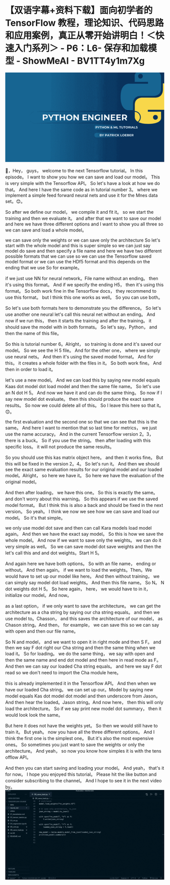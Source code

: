 # 【双语字幕+资料下载】面向初学者的 TensorFlow 教程，理论知识、代码思路和应用案例，真正从零开始讲明白！＜快速入门系列＞ - P6：L6- 保存和加载模型 - ShowMeAI - BV1TT4y1m7Xg

![](img/9b9ffc459a3e832c981ed4cc62448cda_0.png)

🎼，Hey， guys， welcome to the next Tensorflow tutorial。 In this episode。 I want to show you how we can save and load our model。 This is very simple with the Tensorflow API。 So let's have a look at how we do that。 And here I have the same code as in tutorial number 3。 where we implement a simple feed forward neural nets and use it for the Mnes data set。😊。

So after we define our model， we compile it and fit it。 so we start the training and then we evaluate it。 and after that we want to save our model and here we have three different options and I want to show you all three so we can save and load a whole model。

 we can save only the weights or we can save only the architecture So let's start with the whole model and this is super simple so we can just say model do save and then specify a file name and here we have two different possible formats that we can use so we can use the Tensorflow saved model format or we can use the HDf5 format and this depends on the ending that we use So for example。

 if we just use NN for neural network。File name without an ending。 then it's using this format。 And if we specify the ending H5， then it's using this format。 So both work fine in the Tensorflow docs， they recommend to use this format。 but I think this one works as well。 So you can use both。

 So let's use both formats here to demonstrate you the difference。 So let's use another one neural let's call this neural net without an ending。 And now if we run this， then it starts the training and after the training。 it should save the model with in both formats。 So let's say。Python， and then the name of this file。

 So this is tutorial number 6。Alright， so training is done and it's saved our model。 So we see the H 5 file。 And for the other one， where we simply use neural nets。 And then it's using the saved model format。 And for this。 it creates a whole folder with the files in it。 So both work fine。 And then in order to load it。

 let's use a new model。 And we can load this by saying new model equals Kaas dot model dot load model and then the same file name。 So let's use an N dot H 5。 And now we have it and can do the same thing。 So now if I say new model dot evaluate。 then this should produce the exact same results。 So now we could delete all of this。 So I leave this here so that it。😊。

the first evaluation and the second one so that we can see that this is the same。 And here I want to mention that so last time for metrics， we just use the name accuracy。 And in the current Tensorflow version 2。3， there is a buck。 So if you use the string。 then after loading with this specific loss。 it will not produce the same results。

 So you should use this kas matrix object here。 and then it works fine。 But this will be fixed in the version 2。4。 So let's run it。 And then we should see the exact same evaluation results for our original model and our loaded model。Alright， so here we have it。 So here we have the evaluation of the original model。

 And then after loading， we have this one。 So this is exactly the same。 and don't worry about this warning。 So this appears if we use the saved model format。 But I think this is also a back and should be fixed in the next version。 So yeah。 I think we now we see how we can save and load our model。 So it's that simple。

 we only use model dot save and then can call Kara models load model again。 And then we have the exact say model。 So this is how we save the whole model。 And now if we want to save only the weights。 we can do it very simple as well。 So we can save model dot save weights and then the let's call this and and dot weights。Start H 5。

 And again here we have both options。 So with an file name， ending or without。 And then again。 if we want to load the weights。Then。We would have to set up our model like here。 And then without training， we can simply say model dot load weights。 And then this file name。 So N。 N dot weights dot H 5。 So here again， here， we would have to in it， initialize our model。And now。

 as a last option， if we only want to save the architecture。 we can get the architecture as a cha string by saying our cha string equals。 and then we use model to。Chasson， and this saves the architecture of our model， as Chason string。And then， for example， we can save this so we can say with open and then our file name。

 So N and model， and we want to open it in right mode and then S F。 and then we say F dot right our Cha string and then the same thing when we load it。 So for loading。 we do the same thing， we say with open and then the same name and end dot model and then here in read mode as F。 And then we can say our loaded Cha string equals。 and here we say F dot read so we don't need to import the Cha module here。

 this is already implemented it in the Tensorflow API。 And then when we have our loaded Cha string。 we can set up our。Model by saying new model equals Kas dot model dot model and then underscore from Jason。 And then hear the loaded。Jason string。And now here， then this will only load the architecture。 So if we say print new model dot summary， then it would look look the same。

 But here it does not have the weights yet。 So then we would still have to train it。 But yeah。 now you have all the three different options。 And I think the first one is the simplest one。 But it's also the most expensive ones。 So sometimes you just want to save the weights or only the architecture。 And yeah， so now you know how simples it is with the tens offlow API。

 And then you can start saving and loading your model。 And yeah， that's it for now。 I hope you enjoyed this tutorial。 Please hit the like button and consider subscribing to the channel。 And I hope to see it in the next video by。![](img/9b9ffc459a3e832c981ed4cc62448cda_2.png)